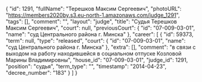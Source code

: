 {
    "id": 1291,
    "fullName": "Терешков Максим Сергеевич",
    "photoURL": "https://members2020by.s3.eu-north-1.amazonaws.com/judge_1291",
    "tags": [],
    "comment": "",
    "layout": "judge",
    "title": "Судья Терешков Максим Сергеевич",
    "court": null,
    "previousCourt": {
        "id": "07-009-03-01",
        "name": "суд Центрального района г. Минска"
    },
    "career": [
        {
            "id": 59373,
            "term": null,
            "type": "released",
            "court": {
                "id": "07-009-03-01",
                "name": "суд Центрального района г. Минска"
            },
            "extra": [],
            "comment": "в связи с выходом на работу находившейся в социальном отпуске Козловой Марины Владимировны",
            "house_id": "07-009-03-01",
            "judge_id": 1291,
            "position": "судья",
            "term_type": "",
            "timestamp": "2014-04-23",
            "decree_number": "183"
        }
    ]
}
